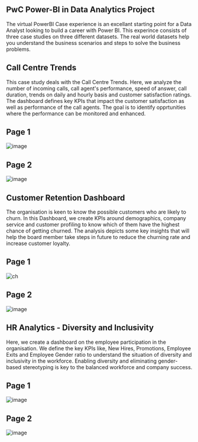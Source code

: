 ## PwC Power-BI in Data Analytics Project
The virtual PowerBI Case experience is an excellant starting point for a Data Analyst looking to build a career with Power BI.
This experince consists of three case studies on three different datasets. 
The real world datasets help you understand the business scenarios and steps to solve the business problems.

## Call Centre Trends
This case study deals with the Call Centre Trends. Here, we analyze the number of incoming calls,
call agent's performance, speed of answer, call duration, trends on daily and hourly basis and customer satisfaction ratings. 
The dashboard defines key KPIs that impact the customer satisfaction as well as performance of the call agents. 
The goal is to identify opprtunities where the performance can be monitored and enhanced.
## Page 1
![image](https://github.com/user-attachments/assets/641aa570-95c3-4f85-8b28-89ccddfb342b)

## Page 2
![image](https://github.com/user-attachments/assets/000cde09-6636-4fc7-b1d0-86e5a5dab848)

## Customer Retention Dashboard
The organisation is keen to know the possible customers who are likely to churn. 
In this Dashboard, we create KPIs around demographics, company service and customer profiling to know which of them have the highest
chance of getting churned. The analysis depicts some key insights that will help the board member take steps in future to reduce the churning rate and increase customer loyalty.
## Page 1
![ch](https://github.com/user-attachments/assets/e6d515b1-7487-4cf4-b622-26b0b068ac78)

## Page 2
![image](https://github.com/user-attachments/assets/66917148-c69f-4b3c-911d-450f9fbf75b0)


## HR Analytics - Diversity and Inclusivity
Here, we create a dashboard on the employee participation in the organisation. We define the key KPIs like, New Hires, Promotions,
Employee Exits and Employee Gender ratio to understand the situation of diversity and inclusivity in the workforce. Enabling diversity 
and eliminating gender-based stereotyping is key to the balanced workforce and company success.
## Page 1
![image](https://github.com/user-attachments/assets/c91810fc-6cee-4450-b4ae-df38b9df3107)

## Page 2
![image](https://github.com/user-attachments/assets/595e3dac-20bf-4508-a806-467380c1fa5b)



